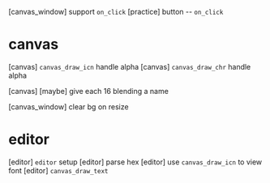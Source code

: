 [canvas_window] support `on_click`
[practice] button -- `on_click`

# canvas

[canvas] `canvas_draw_icn` handle alpha
[canvas] `canvas_draw_chr` handle alpha

[canvas] [maybe] give each 16 blending a name

[canvas_window] clear bg on resize

# editor

[editor] `editor` setup
[editor] parse hex
[editor] use `canvas_draw_icn` to view font
[editor] `canvas_draw_text`
